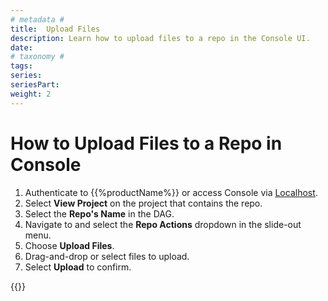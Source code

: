 ```yaml
---
# metadata # 
title:  Upload Files
description: Learn how to upload files to a repo in the Console UI. 
date: 
# taxonomy #
tags: 
series:
seriesPart:
weight: 2
---
```


# How to Upload Files to a Repo in Console

1. Authenticate to {{%productName%}} or access Console via [Localhost](http://localhost).
2. Select **View Project** on the project that contains the repo.
3. Select the **Repo's Name** in the DAG. 
4. Navigate to and select the **Repo Actions** dropdown in the slide-out menu.
5. Choose **Upload Files**.
6. Drag-and-drop or select files to upload.
7. Select **Upload** to confirm.

{{<youtube qvJL6xwWMkM>}}
